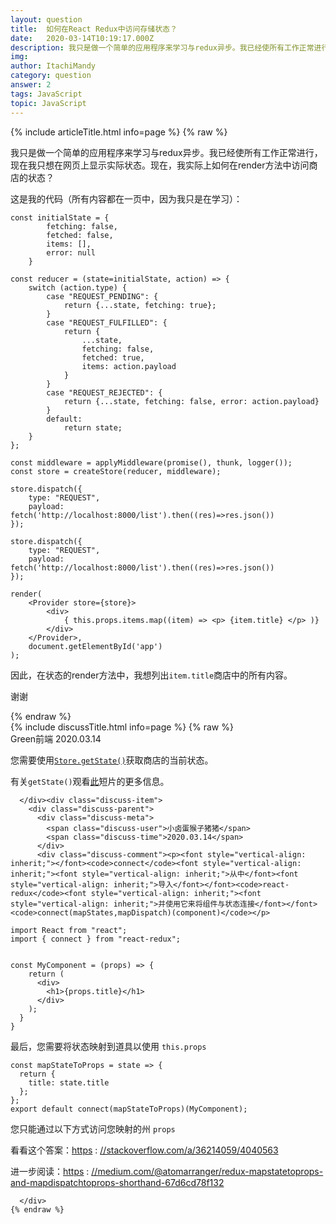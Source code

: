 ```yaml
---
layout: question
title:  如何在React Redux中访问存储状态？
date:   2020-03-14T10:19:17.000Z
description: 我只是做一个简单的应用程序来学习与redux异步。我已经使所有工作正常进行，现在我只想在网页上显示实际状态。现在，我实际上如何在render方法中访问商店...
img: 
author: ItachiMandy
category: question
answer: 2
tags: JavaScript
topic: JavaScript
---
```

<div class="article-root">
  <div class="article">
    {% include articleTitle.html info=page %}
    {% raw %}
    <div class="article-content"><p><font style="vertical-align: inherit;"><font style="vertical-align: inherit;">我只是做一个简单的应用程序来学习与redux异步。</font><font style="vertical-align: inherit;">我已经使所有工作正常进行，现在我只想在网页上显示实际状态。</font><font style="vertical-align: inherit;">现在，我实际上如何在render方法中访问商店的状态？</font></font></p>

<p><font style="vertical-align: inherit;"><font style="vertical-align: inherit;">这是我的代码（所有内容都在一页中，因为我只是在学习）：</font></font></p>

<pre><code>const initialState = {<font></font>
        fetching: false,<font></font>
        fetched: false,<font></font>
        items: [],<font></font>
        error: null<font></font>
    }<font></font>
<font></font>
const reducer = (state=initialState, action) =&gt; {<font></font>
    switch (action.type) {<font></font>
        case "REQUEST_PENDING": {<font></font>
            return {...state, fetching: true};<font></font>
        }<font></font>
        case "REQUEST_FULFILLED": {<font></font>
            return {<font></font>
                ...state,<font></font>
                fetching: false,<font></font>
                fetched: true,<font></font>
                items: action.payload<font></font>
            }<font></font>
        }<font></font>
        case "REQUEST_REJECTED": {<font></font>
            return {...state, fetching: false, error: action.payload}   <font></font>
        }<font></font>
        default: <font></font>
            return state;<font></font>
    }<font></font>
};<font></font>
<font></font>
const middleware = applyMiddleware(promise(), thunk, logger());<font></font>
const store = createStore(reducer, middleware);<font></font>
<font></font>
store.dispatch({<font></font>
    type: "REQUEST",<font></font>
    payload: fetch('http://localhost:8000/list').then((res)=&gt;res.json())<font></font>
});<font></font>
<font></font>
store.dispatch({<font></font>
    type: "REQUEST",<font></font>
    payload: fetch('http://localhost:8000/list').then((res)=&gt;res.json())<font></font>
});<font></font>
<font></font>
render(<font></font>
    &lt;Provider store={store}&gt;<font></font>
        &lt;div&gt;<font></font>
            { this.props.items.map((item) =&gt; &lt;p&gt; {item.title} &lt;/p&gt; )}<font></font>
        &lt;/div&gt;<font></font>
    &lt;/Provider&gt;,<font></font>
    document.getElementById('app')<font></font>
);<font></font>
</code></pre>

<p><font style="vertical-align: inherit;"><font style="vertical-align: inherit;">因此，在状态的render方法中，我想列出</font></font><code>item.title</code><font style="vertical-align: inherit;"><font style="vertical-align: inherit;">商店中的</font><font style="vertical-align: inherit;">所有内容</font><font style="vertical-align: inherit;">。</font></font></p>

<p><font style="vertical-align: inherit;"><font style="vertical-align: inherit;">谢谢</font></font></p></div>
    {% endraw %}
  </div>

  <div class="discuss-wrapper">
    {% include discussTitle.html info=page %}
    {% raw %}
    <div class="discuss-item">
        <div class="discuss-parent">
          <div class="discuss-meta">
            <span class="discuss-user">Green前端</span>
            <span class="discuss-time">2020.03.14</span>
          </div>
          <div class="discuss-comment"><p><font style="vertical-align: inherit;"><font style="vertical-align: inherit;">您需要使用</font></font><a href="http://redux.js.org/docs/api/Store.html#getState" rel="noreferrer"><code>Store.getState()</code></a><font style="vertical-align: inherit;"><font style="vertical-align: inherit;">获取商店的当前状态。</font></font></p>

<p><font style="vertical-align: inherit;"><font style="vertical-align: inherit;">有关</font></font><code>getState()</code><font style="vertical-align: inherit;"><font style="vertical-align: inherit;">观看</font></font><a href="https://egghead.io/lessons/javascript-redux-store-methods-getstate-dispatch-and-subscribe?course=getting-started-with-redux" rel="noreferrer"><font style="vertical-align: inherit;"><font style="vertical-align: inherit;">此</font></font></a><font style="vertical-align: inherit;"><font style="vertical-align: inherit;">短片的</font><font style="vertical-align: inherit;">更多信息</font><font style="vertical-align: inherit;">。</font></font></p></div>
        </div>
        
      </div><div class="discuss-item">
        <div class="discuss-parent">
          <div class="discuss-meta">
            <span class="discuss-user">小卤蛋猴子猪猪</span>
            <span class="discuss-time">2020.03.14</span>
          </div>
          <div class="discuss-comment"><p><font style="vertical-align: inherit;"></font><code>connect</code><font style="vertical-align: inherit;"><font style="vertical-align: inherit;">从中</font><font style="vertical-align: inherit;">导入</font></font><code>react-redux</code><font style="vertical-align: inherit;"><font style="vertical-align: inherit;">并使用它来将组件与状态连接</font></font><code>connect(mapStates,mapDispatch)(component)</code></p>

<pre><code>import React from "react";<font></font>
import { connect } from "react-redux";<font></font>
<font></font>
<font></font>
const MyComponent = (props) =&gt; {<font></font>
    return (<font></font>
      &lt;div&gt;<font></font>
        &lt;h1&gt;{props.title}&lt;/h1&gt;<font></font>
      &lt;/div&gt;<font></font>
    );<font></font>
  }<font></font>
}<font></font>
</code></pre>



<p><font style="vertical-align: inherit;"><font style="vertical-align: inherit;">最后，您需要将状态映射到道具以使用 </font></font><code>this.props</code> </p>

<pre><code>const mapStateToProps = state =&gt; {<font></font>
  return {<font></font>
    title: state.title<font></font>
  };<font></font>
};<font></font>
export default connect(mapStateToProps)(MyComponent);<font></font>
</code></pre>

<p><font style="vertical-align: inherit;"><font style="vertical-align: inherit;">您只能通过以下方式访问您映射的州  </font></font><code>props</code></p>

<p><font style="vertical-align: inherit;"><font style="vertical-align: inherit;">看看这个答案：</font><a href="https://stackoverflow.com/a/36214059/4040563"><font style="vertical-align: inherit;">https</font></a><font style="vertical-align: inherit;"> : </font></font><a href="https://stackoverflow.com/a/36214059/4040563"><font style="vertical-align: inherit;"><font style="vertical-align: inherit;">//stackoverflow.com/a/36214059/4040563</font></font></a></p>

<p><font style="vertical-align: inherit;"><font style="vertical-align: inherit;">进一步阅读：</font><a href="https://medium.com/@atomarranger/redux-mapstatetoprops-and-mapdispatchtoprops-shorthand-67d6cd78f132" rel="noreferrer"><font style="vertical-align: inherit;">https</font></a><font style="vertical-align: inherit;"> : </font></font><a href="https://medium.com/@atomarranger/redux-mapstatetoprops-and-mapdispatchtoprops-shorthand-67d6cd78f132" rel="noreferrer"><font style="vertical-align: inherit;"><font style="vertical-align: inherit;">//medium.com/@atomarranger/redux-mapstatetoprops-and-mapdispatchtoprops-shorthand-67d6cd78f132</font></font></a></p></div>
        </div>
        
      </div>
    {% endraw %}
  </div>
<div>

